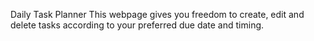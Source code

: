 Daily Task Planner
This webpage gives you freedom to create, edit and delete tasks according to your preferred due date and timing.
